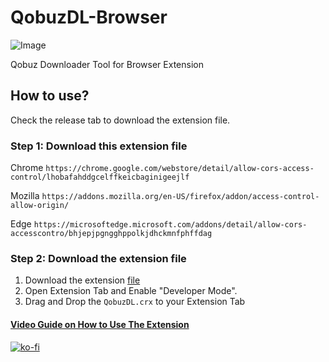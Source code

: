 # QobuzDL-Browser
![Image](https://i.ibb.co/SQNP1sD/image-2023-02-25-232835197.png)

Qobuz Downloader Tool for Browser Extension


## How to use?

Check the release tab to download the extension file.

### Step 1: Download this extension file 

Chrome
`https://chrome.google.com/webstore/detail/allow-cors-access-control/lhobafahddgcelffkeicbaginigeejlf`

Mozilla
`https://addons.mozilla.org/en-US/firefox/addon/access-control-allow-origin/`

Edge
`https://microsoftedge.microsoft.com/addons/detail/allow-cors-accesscontro/bhjepjpgngghppolkjdhckmnfphffdag`

### Step 2: Download the extension file
1. Download the extension [file](https://github.com/JemPH/QobuzDL-Browser/releases/tag/1.0)
2. Open Extension Tab and Enable "Developer Mode".
3. Drag and Drop the `QobuzDL.crx` to your Extension Tab

#### [Video Guide on How to Use The Extension](https://dood.yt/d/5o0rwqg4kxbh)
[![ko-fi](https://ko-fi.com/img/githubbutton_sm.svg)](https://ko-fi.com/O4O3D65S3)
